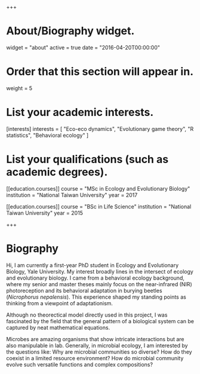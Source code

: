 +++
# About/Biography widget.
widget = "about"
active = true
date = "2016-04-20T00:00:00"

# Order that this section will appear in.
weight = 5

# List your academic interests.
[interests]
  interests = [
    "Eco-eco dynamics",
    "Evolutionary game theory",
    "R statistics",
    "Behavioral ecology"
  ]

# List your qualifications (such as academic degrees).
[[education.courses]]
  course = "MSc in Ecology and Evolutionary Biology"
  institution = "National Taiwan University"
  year = 2017

[[education.courses]]
  course = "BSc in Life Science"
  institution = "National Taiwan University"
  year = 2015

+++

# Biography

Hi, I am currently a first-year PhD student in Ecology and Evolutionary Biology, Yale University. My interest broadly lines in the intersect of ecology and evolutionary biology. I came from a behavioral ecology background, where my senior and master theses mainly focus on the near-infrared (NIR) photoreception and its behavioral adaptation in burying beetles (*Nicrophorus nepalensis*). This experience shaped my standing points as thinking from a viewpoint of adaptationism.

Although no theorectical model directly used in this project, I was fascinated by the field that the general pattern of a biological system can be captured by neat mathematical equations. 

Microbes are amazing organisms that show intricate interactions but are also manipulable in lab. Generally, in microbial ecology, I am interested by the questions like: Why are microbial communities so diverse? How do they coexist in a limited resource environment? How do microbial community evolve such versatile functions and complex compositions? 